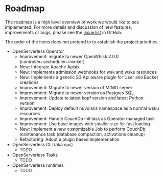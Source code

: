 # Roadmap

The roadmap is a high level overview of work we would like to see implemented. For more details and discussion of new features, improvements or bugs, please see the [issue list](https://github.com/apache/openserverless/issues) in GitHub. 

The order of the items does not pretend to to establish the project priorities.

* OpenServerless Operator
    * Improvement: migrate to newer OpenWhisk 2.0.0 (controller+secheduler+invoker)
    * New: Integrate Apache Apisix
    * New: Implements admission webhooks for wsk and wsku resources
    * New: Implements a generic S3 Api aware plugin for User and Bucket creations
    * Improvement: Migrate to newer version of MINIO server
    * Improvement: Migrate to newer version os Postgres SQL
    * Improvement: Update to latest kopf version and latest Python version
    * Improvement: Deploy default nuvolaris namespace as a normal wsku resources
    * Improvement: Handle CouchDb init task as Operator managed task
    * Improvement: Use base images with smaller size for fast loading
    * New: Implement a new customizable Job to perform CouchDb maintenance task (database compaction, activations cleanup)
    * Refactoring: Adopt a plugin based implemenation
* OpenServerless CLI (aka ops)
    * TODO 
* OpenServerless Tasks
    * TODO 
* OpenServerless runtimes
    * TODO